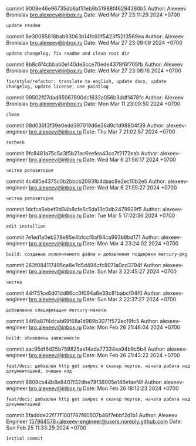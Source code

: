 commit 9008e46e96735db6af51eb9b51988f46294360b5
Author: Alexeev Bronislav <bro.alexeev@inbox.ru>
Date:   Wed Mar 27 23:11:29 2024 +0700

    update readme

commit 8e30085618bab93063b14fc60f5423f5213569ea
Author: Alexeev Bronislav <bro.alexeev@inbox.ru>
Date:   Wed Mar 27 23:09:09 2024 +0700

    update changelog, fix readme and clean root dir

commit 8b8c6f4cbbab0e140de3cce70ede4379f6f705fb
Author: Alexeev Bronislav <bro.alexeev@inbox.ru>
Date:   Wed Mar 27 23:08:16 2024 +0700

    fix/style/refactor: translate to english, update docs, update changelog, update license, use paintlog

commit 09502f07dad85067800dc1632a056b3ddf1478fc
Author: Alexeev Bronislav <bro.alexeev@inbox.ru>
Date:   Mon Mar 11 23:00:50 2024 +0700

    clean

commit 08d036f3f39e0edd397019d6e36d9c1d98804f39
Author: alexeev-engineer <bro.alexeev@inbox.ru>
Date:   Thu Mar 7 21:02:57 2024 +0700

    recheck

commit 9fc8481a75c5a3f5b21ac6eefea43cc7f2172eab
Author: alexeev-engineer <bro.alexeev@inbox.ru>
Date:   Wed Mar 6 21:58:17 2024 +0700

    чистка репозитория

commit 4c485e4375c0b2bbcb2093fb4daac8e2ec10b2e5
Author: alexeev-engineer <bro.alexeev@inbox.ru>
Date:   Wed Mar 6 21:55:27 2024 +0700

    чистка репозитория

commit 1dcfca5ebef0d34b8cfe5c5da13c0db2479929f5
Author: alexeev-engineer <bro.alexeev@inbox.ru>
Date:   Tue Mar 5 17:02:36 2024 +0700

    edit installion

commit 7e1ed1a0eb278e85e4bfccf8af84ca993b8bd171
Author: alexeev-engineer <bro.alexeev@inbox.ru>
Date:   Mon Mar 4 23:24:02 2024 +0700

    build: создание исполняемого файла и добавления поддержки mercury-pkg

commit 263f084117495ce8e7d5d496cfc8071a0cd3794f
Author: alexeev-engineer <bro.alexeev@inbox.ru>
Date:   Sun Mar 3 22:45:27 2024 +0700

    чистка

commit 44f751ce6d01dd86cc0f094a6e39c81babcf04f0
Author: alexeev-engineer <bro.alexeev@inbox.ru>
Date:   Sun Mar 3 22:37:27 2024 +0700

    добавление спецификации mercury-пакета

commit 54f8a87f4dcab69f68a1d989b3071f572ec19fc5
Author: alexeev-engineer <bro.alexeev@inbox.ru>
Date:   Mon Feb 26 21:46:04 2024 +0700

    build: обновлены зависимости

commit aac95df6d25b758825ae14ada77334ea94b9c5b4
Author: alexeev-engineer <bro.alexeev@inbox.ru>
Date:   Mon Feb 26 21:43:22 2024 +0700

    feat/docs: добавлен http get запрос и сканер портов, начата работа над документацией, очищен код

commit 8809cb44b8e8407f32dbe78f36905e146efaef4f
Author: alexeev-engineer <bro.alexeev@inbox.ru>
Date:   Mon Feb 26 18:12:23 2024 +0700

    feat/docs: добавлен http get запрос и сканер портов, начата работа над документацией

commit 5faddde22f77f1001787f60507b46f7ebbf2d1b1
Author: Alexeev Engineer <157964576+alexeev-engineer@users.noreply.github.com>
Date:   Sun Feb 25 11:33:29 2024 +0700

    Initial commit
